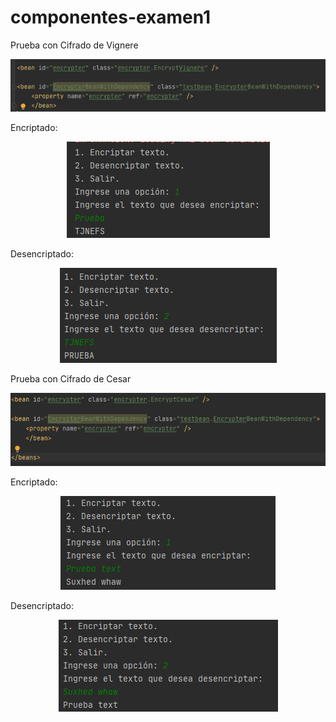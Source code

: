 # componentes-examen1
Prueba con Cifrado de Vignere

<p align="center">
  <img src="img/bean-vignere.png?raw=true" alt="Bean-vignere"/>
</p>

Encriptado:

<p align="center">
  <img src="img/encripta-vignere.png?raw=true" alt="encripta-vignere"/>
</p>
Desencriptado:

<p align="center">
  <img src="img/desencripta-vignere.png?raw=true" alt="encripta-vignere"/>
</p>

Prueba con Cifrado de Cesar

<p align="center">
  <img src="img/bean-Cesar.png?raw=true" alt="Bean-Cesar"/>
</p>

Encriptado:

<p align="center">
  <img src="img/encripta-Cesar.png?raw=true" alt="encripta-Cesar"/>
</p>
Desencriptado:

<p align="center">
  <img src="img/desencripta-Cesar.png?raw=true" alt="encripta-Cesar"/>
</p>